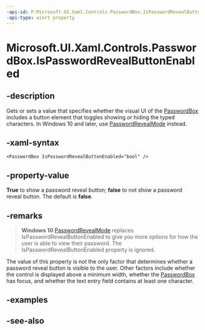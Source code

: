 ```yaml
---
-api-id: P:Microsoft.UI.Xaml.Controls.PasswordBox.IsPasswordRevealButtonEnabled
-api-type: winrt property
---
```


<!-- Property syntax
public bool IsPasswordRevealButtonEnabled { get;  set; }
-->

# Microsoft.UI.Xaml.Controls.PasswordBox.IsPasswordRevealButtonEnabled

## -description
Gets or sets a value that specifies whether the visual UI of the [PasswordBox](passwordbox.md) includes a button element that toggles showing or hiding the typed characters. In Windows 10 and later, use [PasswordRevealMode](passwordbox_passwordrevealmode.md) instead.

## -xaml-syntax
```xaml
<PasswordBox IsPasswordRevealButtonEnabled="bool" />
```


## -property-value
**True** to show a password reveal button; **false** to not show a password reveal button. The default is **false**.

## -remarks
> **Windows 10**
> [PasswordRevealMode](passwordbox_passwordrevealmode.md) replaces IsPasswordRevealButtonEnabled to give you more options for how the user is able to view their password. The IsPasswordRevealButtonEnabled property is ignored.

The value of this property is not the only factor that determines whether a password reveal button is visible to the user. Other factors include whether the control is displayed above a minimum width, whether the [PasswordBox](passwordbox.md) has focus, and whether the text entry field contains at least one character.

## -examples

## -see-also

